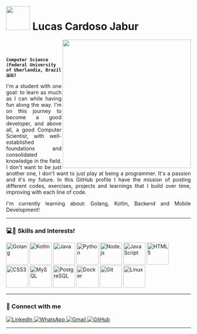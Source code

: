 # <picture><img src = "https://github.com/7oSkaaa/7oSkaaa/blob/main/Images/about_me.gif?raw=true" width = 65px></picture> Lucas Cardoso Jabur

<picture> <img align="right" src="https://github.com/7oSkaaa/7oSkaaa/blob/main/Images/Right_Side.gif?raw=true" width = 350px></picture>

<br><br>

**`Computer Science (Federal University of Uberlandia, Brazil 🇧🇷)`**

<div align="justify">
  I'm a student with one goal: to learn as much as I can while having fun along the way. I'm on this journey to become a good developer, and above all, a good Computer Scientist, with well-established foundations and consolidated knowledge in the field. I don't want to be just another one, I don't want to just play at being a programmer. It's a passion and it's my future.
  In this GitHub profile I have the mission of posting different codes, exercises, projects and learnings that I build over time, improving with each line of code.

  I'm currently learning about: Golang, Kotlin, Backend and Mobile Development!
</div>

---

### 💻🚀 Skills and Interests!

<p>
  <img src="https://cdn.jsdelivr.net/gh/devicons/devicon/icons/go/go-original.svg" width="60" title="Golang"/>
  <img src="https://cdn.jsdelivr.net/gh/devicons/devicon@latest/icons/kotlin/kotlin-original.svg" width="60" title="Kotlin"/>
  <img src="https://cdn.jsdelivr.net/gh/devicons/devicon@latest/icons/java/java-original.svg" width="60" title="Java"/>
  <img src="https://cdn.jsdelivr.net/gh/devicons/devicon@latest/icons/python/python-original.svg" width="60" title="Python"/>
  <img src="https://cdn.jsdelivr.net/gh/devicons/devicon@latest/icons/nodejs/nodejs-plain-wordmark.svg" width="60" title="Node.js"/>
  <img src="https://cdn.jsdelivr.net/gh/devicons/devicon/icons/javascript/javascript-original.svg" width="60" title="JavaScript"/>
  <img src="https://cdn.jsdelivr.net/gh/devicons/devicon/icons/html5/html5-original.svg" width="60" title="HTML5"/>
  <img src="https://cdn.jsdelivr.net/gh/devicons/devicon/icons/css3/css3-original.svg" width="60" title="CSS3"/>
  <img src="https://cdn.jsdelivr.net/gh/devicons/devicon/icons/mysql/mysql-original.svg" width="60" title="MySQL"/>
  <img src="https://cdn.jsdelivr.net/gh/devicons/devicon@latest/icons/postgresql/postgresql-original.svg" width="60" title="PostgreSQL"/>
  <img src="https://cdn.jsdelivr.net/gh/devicons/devicon/icons/docker/docker-original.svg" width="60" title="Docker"/>
  <img src="https://cdn.jsdelivr.net/gh/devicons/devicon/icons/git/git-original.svg" width="60" title="Git"/>
  <img src="https://cdn.jsdelivr.net/gh/devicons/devicon/icons/linux/linux-original.svg" width="60" title="Linux"/>
</p>

---

### 🔗 Connect with me
<div>
<a href="https://www.linkedin.com/in/lucas-cardoso-jabur" target="_blank">
  <img src="https://img.shields.io/badge/LinkedIn-%230077B5?style=for-the-badge&logo=linkedin&logoColor=white" alt="LinkedIn"/>
</a>
<a href="https://whatsa.me/bt-min.js?link=https://whatsa.me/5534996577456/?t=Ol%C3%A1!">
  <img src="https://img.shields.io/badge/WhatsApp-25D366?style=for-the-badge&logo=whatsapp&logoColor=white" alt="WhatsApp"/>
</a>
<a href="mailto:lucascjabur02@gmail.com">
  <img src="https://img.shields.io/badge/Gmail-D14836?style=for-the-badge&logo=gmail&logoColor=white" alt="Gmail"/>
</a>
<a href="https://github.com/lucasjabur" target="_blank">
  <img src="https://img.shields.io/badge/GitHub-%23121011?style=for-the-badge&logo=github&logoColor=white" alt="GitHub"/>
</a>
</div>

---
